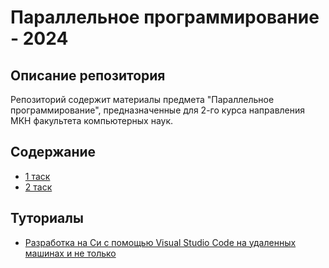 # Параллельное программирование - 2024

## Описание репозитория

Репозиторий содержит материалы предмета "Параллельное программирование", предназначенные для 2-го курса направления МКН факультета компьютерных наук.

## Содержание

+ [1 таск](1st-task.md)
+ [2 таск](2nd-task.md)

## Туториалы

+ [Разработка на Си с помощью Visual Studio Code на удаленных машинах и не только](vscode-remote-linux.md)

